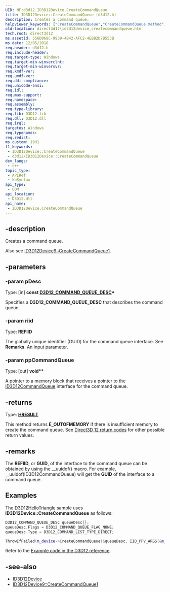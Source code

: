 ```yaml
---
UID: NF:d3d12.ID3D12Device.CreateCommandQueue
title: ID3D12Device::CreateCommandQueue (d3d12.h)
description: Creates a command queue.
helpviewer_keywords: ["CreateCommandQueue","CreateCommandQueue method","CreateCommandQueue method","ID3D12Device interface","ID3D12Device interface","CreateCommandQueue method","ID3D12Device.CreateCommandQueue","ID3D12Device::CreateCommandQueue","d3d12/ID3D12Device::CreateCommandQueue","direct3d12.id3d12device_createcommandqueue"]
old-location: direct3d12\id3d12device_createcommandqueue.htm
tech.root: direct3d12
ms.assetid: 556D068C-9939-4B42-AFC2-4EBB2D7B553B
ms.date: 12/05/2018
req.header: d3d12.h
req.include-header: 
req.target-type: Windows
req.target-min-winverclnt: 
req.target-min-winversvr: 
req.kmdf-ver: 
req.umdf-ver: 
req.ddi-compliance: 
req.unicode-ansi: 
req.idl: 
req.max-support: 
req.namespace: 
req.assembly: 
req.type-library: 
req.lib: D3D12.lib
req.dll: D3D12.dll
req.irql: 
targetos: Windows
req.typenames: 
req.redist: 
ms.custom: 19H1
f1_keywords:
 - ID3D12Device::CreateCommandQueue
 - d3d12/ID3D12Device::CreateCommandQueue
dev_langs:
 - c++
topic_type:
 - APIRef
 - kbSyntax
api_type:
 - COM
api_location:
 - D3D12.dll
api_name:
 - ID3D12Device.CreateCommandQueue
---
```


## -description

Creates a command queue.

Also see [ID3D12Device9::CreateCommandQueue1](nf-d3d12-id3d12device9-createcommandqueue1.md).

## -parameters

### -param pDesc

Type: [in] <b>const <a href="/windows/win32/api/d3d12/ns-d3d12-d3d12_command_queue_desc">D3D12_COMMAND_QUEUE_DESC</a>*</b>

Specifies a **D3D12_COMMAND_QUEUE_DESC** that describes the command queue.

### -param riid

Type: <b><b>REFIID</b></b>

The globally unique identifier (GUID) for the command queue interface. See **Remarks**. An input parameter.

### -param ppCommandQueue

Type: [out] <b><b>void</b>**</b>

A pointer to a memory block that receives a pointer to the <a href="/windows/win32/api/d3d12/nn-d3d12-id3d12commandqueue">ID3D12CommandQueue</a> interface for the command queue.

## -returns

Type: <b><a href="/windows/win32/com/structure-of-com-error-codes">HRESULT</a></b>

This method returns <b>E_OUTOFMEMORY</b> if there is insufficient memory to create the command queue. See <a href="/windows/win32/direct3d12/d3d12-graphics-reference-returnvalues">Direct3D 12 return codes</a> for other possible return values.

## -remarks

The <b>REFIID</b>, or <b>GUID</b>, of the interface to the command queue can be obtained by using the __uuidof() macro. For example, __uuidof(ID3D12CommandQueue) will get the <b>GUID</b> of the interface to a command queue.

## Examples

The <a href="/windows/win32/direct3d12/working-samples">D3D12HelloTriangle</a> sample uses <b>ID3D12Device::CreateCommandQueue</b> as follows:

```cpp
D3D12_COMMAND_QUEUE_DESC queueDesc{};
queueDesc.Flags = D3D12_COMMAND_QUEUE_FLAG_NONE;
queueDesc.Type = D3D12_COMMAND_LIST_TYPE_DIRECT;

ThrowIfFailed(m_device->CreateCommandQueue(&queueDesc, IID_PPV_ARGS(&m_commandQueue)));
```

Refer to the <a href="/windows/win32/direct3d12/notes-on-example-code">Example code in the D3D12 reference</a>.

## -see-also

* <a href="/windows/win32/api/d3d12/nn-d3d12-id3d12device">ID3D12Device</a>
* [ID3D12Device9::CreateCommandQueue1](nf-d3d12-id3d12device9-createcommandqueue1.md)
